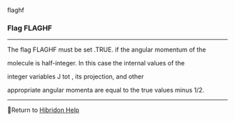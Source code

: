 flaghf


###   Flag FLAGHF


------------------------------


The flag FLAGHF must be set .TRUE. if the angular momentum of the

molecule is half-integer.  In this case the internal values of the

integer  variables  J tot  , its projection, and other

appropriate angular momenta are equal to the true values  minus  1/2.


------------------------------


[](hibhelp.html) [](up_arrow.gif)  Return to  [Hibridon Help](hibhelp.html)
